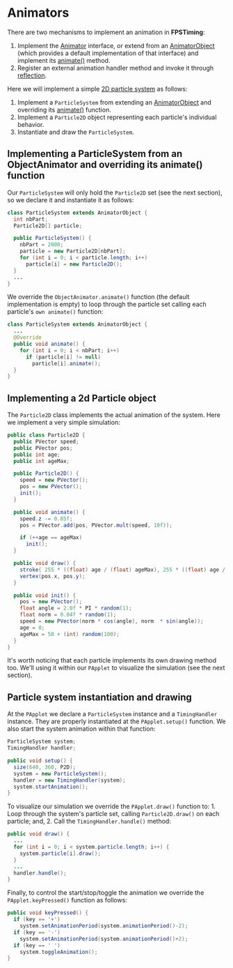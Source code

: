 # Animators

There are two mechanisms to implement an animation in **FPSTiming**:

1. Implement the [Animator](http://otrolado.info/fpstimingApi/remixlab/fpstiming/Animator.html) interface, or extend from an [AnimatorObject](http://otrolado.info/fpstimingApi/remixlab/fpstiming/AnimatorObject.html) (which provides a default implementation of that interface) and implement its [animate()](http://otrolado.info/fpstimingApi/remixlab/fpstiming/AnimatorObject.html#animate()) method.
2. Register an external animation handler method and invoke it through [reflection](http://docs.oracle.com/javase/tutorial/reflect/).

Here we will implement a simple [2D particle system](http://en.wikipedia.org/wiki/Particle_system) as follows:

1. Implement a `ParticleSystem` from extending an [AnimatorObject](http://otrolado.info/fpstimingApi/remixlab/fpstiming/AnimatorObject.html) and overriding its [animate()](http://otrolado.info/fpstimingApi/remixlab/fpstiming/AnimatorObject.html#animate()) function.
2. Implement a `Particle2D` object representing each particle's individual behavior.
3. Instantiate and draw the `ParticleSystem`.

## Implementing a ParticleSystem from an ObjectAnimator and overriding its animate() function

Our `ParticleSystem` will only hold the `Particle2D` set (see the next section), so we declare it and instantiate it as follows:

```java
class ParticleSystem extends AnimatorObject {
  int nbPart;
  Particle2D[] particle;

  public ParticleSystem() {
    nbPart = 2000;
    particle = new Particle2D[nbPart];
    for (int i = 0; i < particle.length; i++)
      particle[i] = new Particle2D();
  }
  ...
}
```

We override the `ObjectAnimator.animate()` function (the default implementation is empty) to loop through the particle set
calling each particle's `own animate()` function:

```java
class ParticleSystem extends AnimatorObject {
  ...
  @Override
  public void animate() {
    for (int i = 0; i < nbPart; i++)
      if (particle[i] != null)
        particle[i].animate();
  }
}
```

## Implementing a 2d Particle object

The `Particle2D` class implements the actual animation of the system. Here we implement a very simple simulation:


```java
public class Particle2D {
  public PVector speed;
  public PVector pos;
  public int age;
  public int ageMax;

  public Particle2D() {
    speed = new PVector();
    pos = new PVector();
    init();
  }

  public void animate() {
    speed.z -= 0.05f;
    pos = PVector.add(pos, PVector.mult(speed, 10f));

    if (++age == ageMax)
      init();
  }

  public void draw() {
    stroke( 255 * ((float) age / (float) ageMax), 255 * ((float) age / (float) ageMax), 255);
    vertex(pos.x, pos.y);
  }

  public void init() {
    pos = new PVector();
    float angle = 2.0f * PI * random(1);
    float norm = 0.04f * random(1);
    speed = new PVector(norm * cos(angle), norm  * sin(angle));
    age = 0;
    ageMax = 50 + (int) random(100);
  }
}
```

It's worth noticing that each particle implements its own drawing method too. We'll using it within our `PApplet` to visualize the simulation
(see the next section).

## Particle system instantiation and drawing

At the `PApplet` we declare a `ParticleSystem` instance and a `TimingHandler` instance. They are properly
instantiated at the `PApplet.setup()` function. We also start the system animation within that function:


```java
ParticleSystem system;
TimingHandler handler;

public void setup() {
  size(640, 360, P2D);
  system = new ParticleSystem();
  handler = new TimingHandler(system);
  system.startAnimation();
}
```

To visualize our simulation we override the `PApplet.draw()` function to: 1. Loop through the system's particle set,
calling `Particle2D.draw()` on each particle; and, 2. Call the `TimingHandler.handle()` method:


```java
public void draw() {
  ...
  for (int i = 0; i < system.particle.length; i++) {
    system.particle[i].draw();
  }
  ...
  handler.handle();
}
```

Finally, to control the start/stop/toggle the animation we override the `PApplet.keyPressed()` function as follows:

```java
public void keyPressed() {
  if (key == '+')
    system.setAnimationPeriod(system.animationPeriod()-2);
  if (key == '-')
    system.setAnimationPeriod(system.animationPeriod()+2);
  if (key == ' ')
    system.toggleAnimation();
}
```